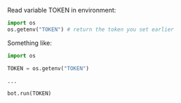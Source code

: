 Read variable TOKEN in environment:

```py
import os
os.getenv("TOKEN") # return the token you set earlier
```

Something like:

```py
import os

TOKEN = os.getenv("TOKEN")

...

bot.run(TOKEN)
```
